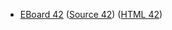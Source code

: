 * [EBoard 42](../eboards/eboard.42.html)
  ([Source 42](../eboards/eboard.42.md))
  ([HTML 42](../eboards/eboard.42.html))
